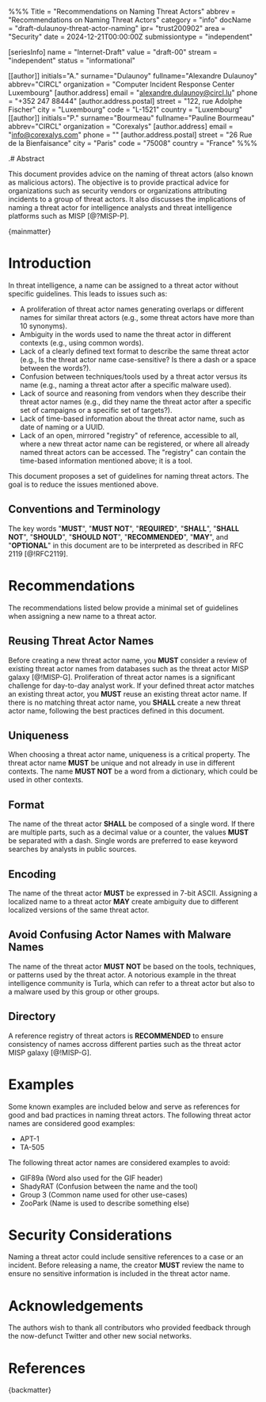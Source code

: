%%%
Title = "Recommendations on Naming Threat Actors"
abbrev = "Recommendations on Naming Threat Actors"
category = "info"
docName = "draft-dulaunoy-threat-actor-naming"
ipr= "trust200902"
area = "Security"
date = 2024-12-21T00:00:00Z
submissiontype = "independent"

[seriesInfo]
name = "Internet-Draft"
value = "draft-00"
stream = "independent"
status = "informational"

[[author]]
initials="A."
surname="Dulaunoy"
fullname="Alexandre Dulaunoy"
abbrev="CIRCL"
organization = "Computer Incident Response Center Luxembourg"
 [author.address]
 email = "alexandre.dulaunoy@circl.lu"
 phone = "+352 247 88444"
 [author.address.postal]
 street = "122, rue Adolphe Fischer"
 city = "Luxembourg"
 code = "L-1521"
 country = "Luxembourg"
[[author]]
initials="P."
surname="Bourmeau"
fullname="Pauline Bourmeau"
abbrev="CIRCL"
organization = "Corexalys"
 [author.address]
 email = "info@corexalys.com"
 phone = ""
 [author.address.postal]
 street = "26 Rue de la Bienfaisance"
 city = "Paris"
 code = "75008"
 country = "France"
%%%

.# Abstract

This document provides advice on the naming of threat actors (also known as malicious actors).
The objective is to provide practical advice for organizations such as security vendors or organizations attributing
incidents to a group of threat actors. It also discusses the implications of naming a threat actor for intelligence analysts
and threat intelligence platforms such as MISP [@?MISP-P].

{mainmatter}

# Introduction

In threat intelligence, a name can be assigned to a threat actor without specific guidelines. This leads to issues such
as:

- A proliferation of threat actor names generating overlaps or different names for similar threat actors (e.g., some threat actors have more than 10 synonyms).
- Ambiguity in the words used to name the threat actor in different contexts (e.g., using common words).
- Lack of a clearly defined text format to describe the same threat actor (e.g., Is the threat actor name case-sensitive? Is there a dash or a space between the words?).
- Confusion between techniques/tools used by a threat actor versus its name (e.g., naming a threat actor after a specific malware used).
- Lack of source and reasoning from vendors when they describe their threat actor names (e.g., did they name the threat actor after a specific set of campaigns or a specific set of targets?).
- Lack of time-based information about the threat actor name, such as date of naming or a UUID.
- Lack of an open, mirrored "registry" of reference, accessible to all, where a new threat actor name can be registered, or where all already named threat actors can be accessed. The "registry" can contain the time-based information mentioned above; it is a tool.

This document proposes a set of guidelines for naming threat actors. The goal is to reduce the issues mentioned above.


##  Conventions and Terminology

The key words "**MUST**", "**MUST NOT**", "**REQUIRED**", "**SHALL**", "**SHALL NOT**",
"**SHOULD**", "**SHOULD NOT**", "**RECOMMENDED**", "**MAY**", and "**OPTIONAL**" in this
document are to be interpreted as described in RFC 2119 [@!RFC2119].

# Recommendations

The recommendations listed below provide a minimal set of guidelines when assigning a new name to a threat actor.

## Reusing Threat Actor Names

Before creating a new threat actor name, you **MUST** consider a review of existing threat actor names from databases such as the threat actor MISP galaxy [@!MISP-G]. Proliferation of threat actor names is a significant challenge for day-to-day analyst work. If your defined threat actor matches an existing threat actor, you **MUST** reuse an existing threat actor name. If there is no matching threat actor name, you **SHALL** create a new threat actor name, following the best practices defined in this document.

## Uniqueness

When choosing a threat actor name, uniqueness is a critical property. The threat actor name **MUST** be unique and not already in use in different contexts. The name **MUST NOT** be a word from a dictionary, which could be used in other contexts.

## Format

The name of the threat actor **SHALL** be composed of a single word. If there are multiple parts, such as a decimal value or a counter, the values **MUST** be separated with a dash. Single words are preferred to ease keyword searches by analysts in public sources.

## Encoding

The name of the threat actor **MUST** be expressed in 7-bit ASCII. Assigning a localized name to a threat actor **MAY** create ambiguity due to different localized versions of the same threat actor.

## Avoid Confusing Actor Names with Malware Names

The name of the threat actor **MUST NOT** be based on the tools, techniques, or patterns used by the threat actor. A notorious example in the threat intelligence community is Turla, which can refer to a threat actor but also to a malware used by this group or other groups.

## Directory

A reference registry of threat actors is **RECOMMENDED** to ensure consistency of names accross different parties such as the threat actor MISP galaxy [@!MISP-G]. 

# Examples

Some known examples are included below and serve as references for good and bad practices in naming threat actors. The following threat actor names are considered good examples:

- APT-1
- TA-505

The following threat actor names are considered examples to avoid:

- GIF89a (Word also used for the GIF header)
- ShadyRAT (Confusion between the name and the tool)
- Group 3 (Common name used for other use-cases)
- ZooPark (Name is used to describe something else)

# Security Considerations

Naming a threat actor could include sensitive references to a case or an incident. Before releasing a name, the creator **MUST** review the name to ensure no sensitive information is included in the threat actor name.

# Acknowledgements

The authors wish to thank all contributors who provided feedback through the now-defunct Twitter and other new social networks.

# References


<reference anchor='MISP-P' target='https://github.com/MISP'>
  <front>
   <title>MISP Project - Open Source Threat Intelligence Platform and Open Standards For Threat Information Sharing</title>
   <author initials='' surname='MISP' fullname='MISP Community'></author>
   <date></date>
  </front>
</reference>

<reference anchor='MISP-T' target='https://github.com/MISP/misp-taxonomies'>
  <front>
   <title>MISP Taxonomies - shared and common vocabularies of tags</title>
   <author initials='' surname='MISP' fullname='MISP Community'></author>
   <date></date>
  </front>
</reference>

<reference anchor='MISP-G' target='https://github.com/MISP/misp-galaxy'>
  <front>
   <title>MISP Galaxy - Public repository </title>
   <author initials='' surname='MISP' fullname='MISP Community'></author>
   <date></date>
  </front>
</reference>


{backmatter}
